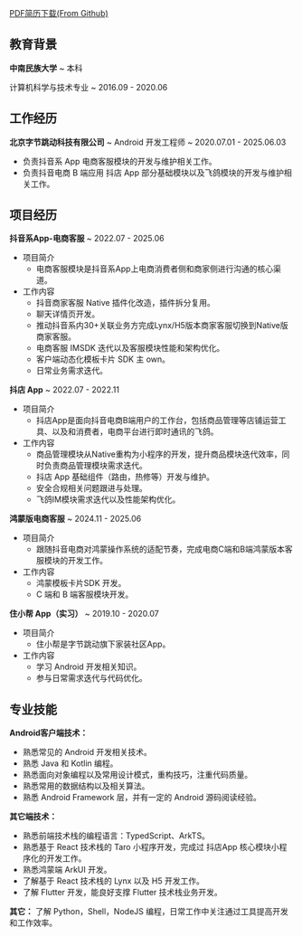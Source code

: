 <!-- ---
name: 甘传满
header:
  - text: |
      <span style="font-size: 1.2em; font-weight: bold;">求职意向: Android 开发工程师</span>
  - text: <span class="iconify" data-icon="tabler:phone"></span> (+86) 13164690613
    newLine: true
  - text: <span class="iconify" data-icon="tabler:mail"></span> Aaron_Oh@163.com
    link: mailto:Aaron_Oh@163.com
  - text: <span class="iconify" data-icon="charm:person"></span> https://ganchuanman.github.io
    link: https://ganchuanman.github.io/
--- -->

[PDF简历下载(From Github)]()


## 教育背景

**中南民族大学**
  ~ 本科

计算机科学与技术专业
  ~ 2016.09 - 2020.06

## 工作经历

**北京字节跳动科技有限公司**
  ~ Android 开发工程师
  ~ 2020.07.01 - 2025.06.03
- 负责抖音系 App 电商客服模块的开发与维护相关工作。
- 负责抖音电商 B 端应用 抖店 App 部分基础模块以及飞鸽模块的开发与维护相关工作。


## 项目经历

**抖音系App-电商客服**
  ~ 2022.07 - 2025.06
- 项目简介
  - 电商客服模块是抖音系App上电商消费者侧和商家侧进行沟通的核心渠道。
- 工作内容
	- 抖音商家客服 Native 插件化改造，插件拆分复用。
  - 聊天详情页开发。
  - 推动抖音系内30+关联业务方完成Lynx/H5版本商家客服切换到Native版商家客服。
  - 电商客服 IMSDK 迭代以及客服模块性能和架构优化。
  - 客户端动态化模板卡片 SDK 主 own。
  - 日常业务需求迭代。


**抖店 App**
  ~ 2022.07 - 2022.11
- 项目简介
  - 抖店App是面向抖音电商B端用户的工作台，包括商品管理等店铺运营工具、以及和消费者，电商平台进行即时通讯的飞鸽。
- 工作内容
  - 商品管理模块从Native重构为小程序的开发，提升商品模块迭代效率，同时负责商品管理模块需求迭代。
  - 抖店 App 基础组件（路由，热修等）开发与维护。
  - 安全合规相关问题跟进与处理。
  - 飞鸽IM模块需求迭代以及性能架构优化。


**鸿蒙版电商客服**
  ~ 2024.11 - 2025.06
- 项目简介
  - 跟随抖音电商对鸿蒙操作系统的适配节奏，完成电商C端和B端鸿蒙版本客服模块的开发工作。
- 工作内容
  - 鸿蒙模板卡片SDK 开发。
  - C 端和 B 端客服模块开发。


**住小帮 App（实习）**
  ~ 2019.10 - 2020.07
- 项目简介
  - 住小帮是字节跳动旗下家装社区App。
- 工作内容
  - 学习 Android 开发相关知识。
  - 参与日常需求迭代与代码优化。


## 专业技能

**Android客户端技术：**
- 熟悉常见的 Android 开发相关技术。
- 熟悉 Java 和 Kotlin 编程。
- 熟悉面向对象编程以及常用设计模式，重构技巧，注重代码质量。
- 熟悉常用的数据结构以及相关算法。
- 熟悉 Android Framework 层，并有一定的 Android 源码阅读经验。

**其它端技术：**
- 熟悉前端技术栈的编程语言：TypedScript、ArkTS。
- 熟悉基于 React 技术栈的 Taro 小程序开发，完成过 抖店App 核心模块小程序化的开发工作。
- 熟悉鸿蒙端 ArkUI 开发。
- 了解基于 React 技术栈的 Lynx 以及 H5 开发工作。
- 了解 Flutter 开发，能良好支撑 Flutter 技术栈业务开发。

**其它：**
了解 Python，Shell，NodeJS 编程，日常工作中关注通过工具提高开发和工作效率。
